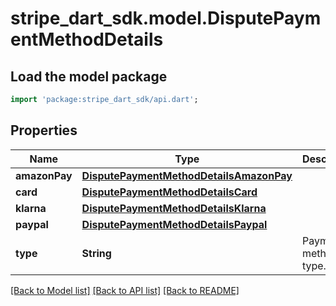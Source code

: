 # stripe_dart_sdk.model.DisputePaymentMethodDetails

## Load the model package
```dart
import 'package:stripe_dart_sdk/api.dart';
```

## Properties
Name | Type | Description | Notes
------------ | ------------- | ------------- | -------------
**amazonPay** | [**DisputePaymentMethodDetailsAmazonPay**](DisputePaymentMethodDetailsAmazonPay.md) |  | [optional] 
**card** | [**DisputePaymentMethodDetailsCard**](DisputePaymentMethodDetailsCard.md) |  | [optional] 
**klarna** | [**DisputePaymentMethodDetailsKlarna**](DisputePaymentMethodDetailsKlarna.md) |  | [optional] 
**paypal** | [**DisputePaymentMethodDetailsPaypal**](DisputePaymentMethodDetailsPaypal.md) |  | [optional] 
**type** | **String** | Payment method type. | 

[[Back to Model list]](../README.md#documentation-for-models) [[Back to API list]](../README.md#documentation-for-api-endpoints) [[Back to README]](../README.md)


